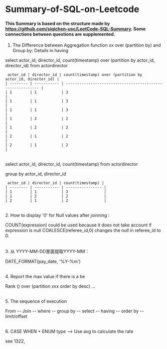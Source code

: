 # Summary-of-SQL-on-Leetcode

#### This Summary is based on the structure made by https://github.com/siqichen-usc/LeetCode-SQL-Summary. Some connections between questions are supplemented.

1. The Difference between Aggregation function xx over (partition by) and Group by:
  Details in having 
  
  select actor_id, director_id, count(timestamp) over (partition by actor_id, director_id) from actordirector 
  
     actor_id | director_id | count(timestamp) over (partition by actor_id, director_id) |
    | -------- | ----------- | ---------------------------------------------------------- |
    | 1        | 1           | 3                                                          |
    | 1        | 1           | 3                                                          |
    | 1        | 1           | 3                                                          |
    | 1        | 2           | 2                                                          |
    | 1        | 2           | 2                                                          |
    | 2        | 1           | 2                                                          |
    | 2        | 1           | 2                                                          |

<br>
select actor_id, director_id, count(timestamp) from actordirector 

group by actor_id, director_id

     actor_id | director_id | count(timestamp) |
    | -------- | ----------- | ---------------- |
    | 1        | 1           | 3                |
    | 1        | 2           | 2                |
    | 2        | 1           | 2                |




<br>
2. How to display '0' for Null values after joinning :
  
  COUNT(expression) could be used because it does not take account if expression is null
  COALESCE(referee_id,0) changes the null in referee_id to 0. 
  
  
  
<br>
3. 从 YYYY-MM-DD里面提取YYYY-MM：
  
  DATE_FORMAT(pay_date, '%Y-%m')


<br>
4. Report the max value if there is a tie

  Rank () over (partition xxx order by desc) ...
  
<br>
5. The sequence of execution 

  From -- Join -- where -- group by -- select -- having -- order by -- limit/offset
  
<br>  
6. CASE WHEN + ENUM type --> Use avg to calculate the rate

see 1322,


